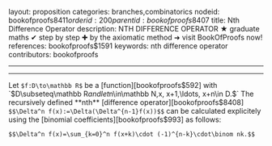 layout: proposition
categories: branches,combinatorics
nodeid: bookofproofs$8411
orderid: 200
parentid: bookofproofs$8407
title: Nth Difference Operator
description: NTH DIFFERENCE OPERATOR &#9733; graduate maths &#10004; step by step &#10010; by the axiomatic method &#10140; visit BookOfProofs now!
references: bookofproofs$1591
keywords: nth difference operator
contributors: bookofproofs

---


---

Let `$f:D\to\mathbb R$` be a [function][bookofproofs$592] with `$D\subseteq\mathbb R$` and let `$n\in\mathbb N,$` `$x, x+1,\ldots, x+n\in D.$` The recursively defined **nth** [difference operator][bookofproofs$8408] `$$\Delta^n f(x):=\Delta(\Delta^{n-1}f(x))$$` can be calculated explicitely using the [binomial coefficients][bookofproofs$993] as follows:

`$$\Delta^n f(x)=\sum_{k=0}^n f(x+k)\cdot (-1)^{n-k}\cdot\binom nk.$$`
